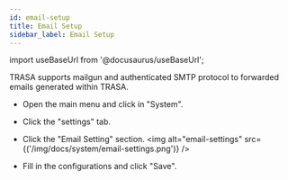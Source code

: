 ```yaml
---
id: email-setup
title: Email Setup
sidebar_label: Email Setup
---
```


import useBaseUrl from '@docusaurus/useBaseUrl';


TRASA supports mailgun and authenticated SMTP protocol to forwarded emails generated within TRASA.

* Open the main menu and click in "System".
* Click the "settings" tab.
* Click the "Email Setting" section.
<img alt="email-settings" src={('/img/docs/system/email-settings.png')} />  

* Fill in the configurations and click "Save".
